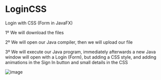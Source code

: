 # LoginCSS
Login with CSS (Form in JavaFX)

1º We will download the files

2º We will open our Java compiler, then we will upload our file

3º We will execute our Java program, immediately afterwards a new Java window will open with a Login (Form), but adding a CSS style, and adding animations in the Sign In button and small details in the CSS


![image](https://user-images.githubusercontent.com/102023611/192095943-cd3d2d42-f0bf-44db-960e-cdb77e9c9250.png)
